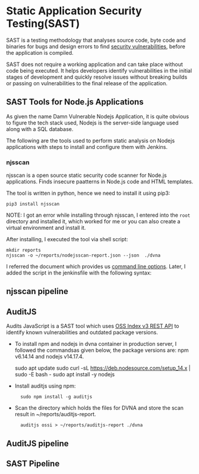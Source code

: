 # Static Application Security Testing(SAST)

SAST is a testing methodology that analyses source code, byte code and binaries for bugs and design errors to find [security vulnerabilities](https://www.synopsys.com/blogs/software-security/types-of-security-vulnerabilities/), before the application is compiled. 

SAST does not require a working application and can take place without code being executed. It helps developers identify vulnerabilities in the initial stages of development and quickly resolve issues without breaking builds or passing on vulnerabilities to the final release of the application.

## SAST Tools for Node.js Applications

As given the name Damn Vulnerable Nodejs Application, it is quite obvious to figure the tech stack used, Nodejs is the server-side language used along with a SQL database.  

The following are the tools used to perform static analysis on Nodejs applications with steps to install and configure them with Jenkins.


### njsscan

njsscan is a open source static security code scanner for Node.js applications. Finds insecure paatterns in Node.js code and HTML templates.

The tool is written in python, hence we need to install it using pip3:

    pip3 install njsscan 

NOTE: I got an error while installing through njsscan, I entered into the `root` directory and installed it, which worked for me or you can also create a virtual environment and install it.


After installing, I executed the tool via shell script:

    mkdir reports
    njsscan -o ~/reports/nodejsscan-report.json --json  ./dvna

I referred the document which provides us [command line options](https://github.com/ajinabraham/njsscan#command-line-options). Later, I added the script in the jenkinsfile with the following syntax:

## njsscan pipeline


## AuditJS

Audits JavaScript is a SAST tool which uses [OSS Index v3 REST API](https://ossindex.sonatype.org/rest) to identify known vulnerabilities and outdated package versions.

- To install npm and nodejs in dvna container in production server, I followed the commandsas given below, the package versions are: npm v6.14.14 and nodejs v14.17.4.

    sudo apt update
    sudo curl -sL https://deb.nodesource.com/setup_14.x | sudo -E bash -
    sudo apt install -y nodejs

- Install auditjs using npm:
  
        sudo npm install -g auditjs
- Scan the directory which holds the files for DVNA and store the scan result in ~/reports/auditjs-report.

        auditjs ossi > ~/reports/auditjs-report ./dvna

## AuditJS pipeline


## SAST Pipeline


